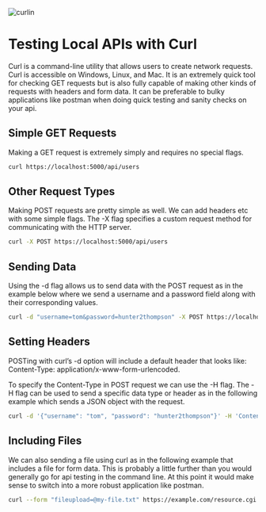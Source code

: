 ![curlin](https://external-content.duckduckgo.com/iu/?u=https%3A%2F%2Fmedia.giphy.com%2Fmedia%2FhbewcRhBwnYvC%2Fgiphy.gif&f=1&nofb=1)

# Testing Local APIs with Curl

Curl is a command-line utility that allows users to create network requests. Curl is accessible on Windows, Linux, and Mac. It is an extremely quick tool for checking GET requests but is also fully capable of making other kinds of requests with headers and form data. It can be preferable to bulky applications like postman when doing quick testing and sanity checks on your api.

## Simple GET Requests

Making a GET request is extremely simply and requires no special flags.

```bash
curl https://localhost:5000/api/users
```


## Other Request Types

Making POST requests are pretty simple as well. We can add headers etc with some simple flags. The -X flag specifies a custom request method for communicating with the HTTP server.

```bash
curl -X POST https://localhost:5000/api/users
```


## Sending Data

Using the -d flag allows us to send data with the POST request as in the example below where we send a username and a password field along with their corresponding values.

```bash
curl -d "username=tom&password=hunter2thompson" -X POST https://localhost:5000/api/login
```


## Setting Headers

POSTing with curl’s -d option will include a default header that looks like: Content-Type: application/x-www-form-urlencoded.

To specify the Content-Type in POST request we can use the -H flag. The -H flag can be used to send a specific data type or header as in the following example which sends a JSON object with the request.

```bash
curl -d '{"username": "tom", "password": "hunter2thompson"}' -H 'Content-Type: application/json' https://localhost:5000/api/login
```


## Including Files

We can also sending a file using curl as in the following example that includes a file for form data. This is probably a little further than you would generally go for api testing in the command line. At this point it would make sense to switch into a more robust application like postman.

```bash
curl --form "fileupload=@my-file.txt" https://example.com/resource.cgi
```
